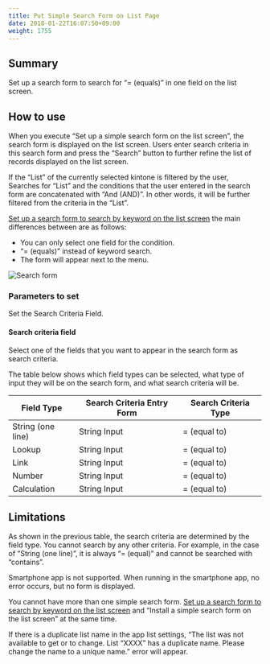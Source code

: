 ```yaml
---
title: Put Simple Search Form on List Page
date: 2018-01-22T16:07:50+09:00
weight: 1755
---
```

## Summary

Set up a search form to search for “= (equals)” in one field on the list screen.

## How to use

When you execute “Set up a simple search form on the list screen”, the search form is displayed on the list screen. Users enter search criteria in this search form and press the “Search” button to further refine the list of records displayed on the list screen.

If the “List” of the currently selected kintone is filtered by the user, Searches for “List” and the conditions that the user entered in the search form are concatenated with “And (AND)”. In other words, it will be further filtered from the criteria in the “List”.

[Set up a search form to search by keyword on the list screen](../create_search_form) the main differences between are as follows:

-	You can only select one field for the condition.
-	“= (equals)” instead of keyword search.
-	The form will appear next to the menu.

![Search form](/images/ja/actions/other_ui/create_search_form_eq/1.png)

### Parameters to set

Set the Search Criteria Field.

#### Search criteria field

Select one of the fields that you want to appear in the search form as search criteria.

The table below shows which field types can be selected, what type of input they will be on the search form, and what search criteria will be.

| Field Type        | Search Criteria Entry Form | Search Criteria Type |
|-------------------|----------------------------|----------------------|
| String (one line) | String Input               | = (equal to)         |
| Lookup            | String Input               | = (equal to)         |
| Link              | String Input               | = (equal to)         |
| Number            | String Input               | = (equal to)         |
| Calculation       | String Input               | = (equal to)         |

## Limitations

As shown in the previous table, the search criteria are determined by the field type. You cannot search by any other criteria. For example, in the case of “String (one line)”, it is always “= (equal)” and cannot be searched with “contains”.

Smartphone app is not supported. When running in the smartphone app, no error occurs, but no form is displayed.

You cannot have more than one simple search form. [Set up a search form to search by keyword on the list screen](../create_search_form) and “Install a simple search form on the list screen” at the same time.

If there is a duplicate list name in the app list settings, “The list was not available to get or to change. List “XXXX” has a duplicate name. Please change the name to a unique name.” error will appear.
